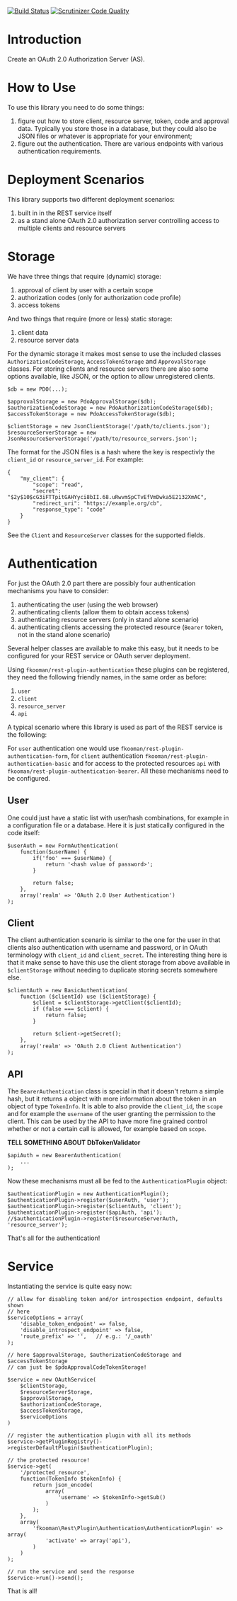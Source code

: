 [![Build Status](https://travis-ci.org/fkooman/php-lib-oauth.svg)](https://travis-ci.org/fkooman/php-lib-oauth)
[![Scrutinizer Code Quality](https://scrutinizer-ci.com/g/fkooman/php-lib-oauth/badges/quality-score.png?b=master)](https://scrutinizer-ci.com/g/fkooman/php-lib-oauth/?branch=master)

# Introduction
Create an OAuth 2.0 Authorization Server (AS). 

# How to Use
To use this library you need to do some things:

1. figure out how to store client, resource server, token, code and approval
   data. Typically you store those in a database, but they could also be JSON
   files or whatever is appropriate for your environment;
2. figure out the authentication. There are various endpoints with various 
   authentication requirements.

# Deployment Scenarios
This library supports two different deployment scenarios:

1. built in in the REST service itself
2. as a stand alone OAuth 2.0 authorization server controlling access to 
   multiple clients and resource servers

# Storage
We have three things that require (dynamic) storage:

1. approval of client by user with a certain scope
2. authorization codes (only for authorization code profile)
3. access tokens

And two things that require (more or less) static storage:

1. client data
2. resource server data

For the dynamic storage it makes most sense to use the included classes
 `AuthorizationCodeStorage`, `AccessTokenStorage`  and `ApprovalStorage`
classes. For storing clients and resource servers there are also some options 
available, like JSON, or the option to allow unregistered clients.

    $db = new PDO(...);
    
    $approvalStorage = new PdoApprovalStorage($db);
    $authorizationCodeStorage = new PdoAuthorizationCodeStorage($db);
    $accessTokenStorage = new PdoAccessTokenStorage($db);

    $clientStorage = new JsonClientStorage('/path/to/clients.json');
    $resourceServerStorage = new JsonResourceServerStorage('/path/to/resource_servers.json');

The format for the JSON files is a hash where the key is respectivly the 
`client_id` or `resource_server_id`. For example:

    {
        "my_client": {
            "scope": "read",
            "secret": "$2y$10$cG3iFTTpitGAHYyci8bII.68.uRwvmSpCTvEfVmDwka5E2132XmAC",
            "redirect_uri": "https://example.org/cb",
            "response_type": "code"
        }
    }

See the `Client` and `ResourceServer` classes for the supported fields.

# Authentication
For just the OAuth 2.0 part there are possibly four authentication mechanisms 
you have to consider:

1. authenticating the user (using the web browser)
2. authenticating clients (allow them to obtain access tokens)
3. authenticating resource servers (only in stand alone scenario)
4. authenticating clients accessing the protected resource (`Bearer` token, 
   not in the stand alone scenario)

Several helper classes are available to make this easy, but it needs to be 
configured for your REST service or OAuth server deployment.

Using `fkooman/rest-plugin-authentication` these plugins can be registered, 
they need the following friendly names, in the same order as before:

1. `user`
2. `client`
3. `resource_server`
4. `api`

A typical scenario where this library is used as part of the REST service is 
the following:

For `user` authentication one would use 
`fkooman/rest-plugin-authentication-form`, for `client` authentication 
`fkooman/rest-plugin-authentication-basic` and for access to the protected 
resources `api` with `fkooman/rest-plugin-authentication-bearer`. All these
mechanisms need to be configured.

## User
One could just have a static list with user/hash combinations, for example
in a configuration file or a database. Here it is just statically configured
in the code itself:

    $userAuth = new FormAuthentication(
        function($userName) {
            if('foo' === $userName) {
                return '<hash value of password>';
            }

            return false;
        },
        array('realm' => 'OAuth 2.0 User Authentication')
    );

## Client
The client authentication scenario is similar to the one for the user in that
clients also authentication with username and password, or in OAuth terminology
with `client_id` and `client_secret`. The interesting thing here is that it 
make sense to have this use the client storage from above available in 
`$clientStorage` without needing to duplicate storing secrets somewhere else.

    $clientAuth = new BasicAuthentication(
        function ($clientId) use ($clientStorage) {
            $client = $clientStorage->getClient($clientId);
            if (false === $client) {
                return false;
            }

            return $client->getSecret();
        },
        array('realm' => 'OAuth 2.0 Client Authentication')
    );

## API
The `BearerAuthentication` class is special in that it doesn't return a simple
hash, but it returns a object with more information about the token in an 
object of type `TokenInfo`. It is able to also provide the `client_id`, the 
`scope` and for example the `username` of the user granting the permission to
the client. This can be used by the API to have more fine grained control 
whether or not a certain call is allowed, for example based on `scope`. 

**TELL SOMETHING ABOUT DbTokenValidator**

    $apiAuth = new BearerAuthentication(
        ...
    );

Now these mechanisms must all be fed to the `AuthenticationPlugin` object:

    $authenticationPlugin = new AuthenticationPlugin();
    $authenticationPlugin->register($userAuth, 'user');
    $authenticationPlugin->register($clientAuth, 'client');
    $authenticationPlugin->register($apiAuth, 'api');
    //$authenticationPlugin->register($resourceServerAuth, 'resource_server');

That's all for the authentication!

# Service
Instantiating the service is quite easy now:

    // allow for disabling token and/or introspection endpoint, defaults shown
    // here
    $serviceOptions = array(
        'disable_token_endpoint' => false,
        'disable_introspect_endpoint' => false,    
        'route_prefix' => '',   // e.g.: '/_oauth'
    );
 
    // here $approvalStorage, $authorizationCodeStorage and $accessTokenStorage
    // can just be $pdoApprovalCodeTokenStorage!
   
    $service = new OAuthService(
        $clientStorage,
        $resourceServerStorage,
        $approvalStorage,
        $authorizationCodeStorage,
        $accessTokenStorage,
        $serviceOptions
    )

    // register the authentication plugin with all its methods
    $service->getPluginRegistry()->registerDefaultPlugin($authenticationPlugin); 

    // the protected resource!
    $service->get(
        '/protected_resource',
        function(TokenInfo $tokenInfo) {
            return json_encode(
                array(
                    'username' => $tokenInfo->getSub()
                )
            );
        },
        array(
            'fkooman\Rest\Plugin\Authentication\AuthenticationPlugin' => array(
                'activate' => array('api'),
            )
        )
    );

    // run the service and send the response
    $service->run()->send();

That is all!
